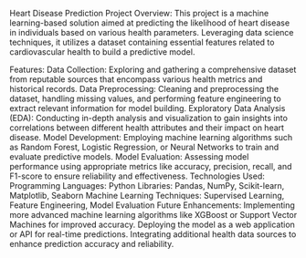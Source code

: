 Heart Disease Prediction Project
Overview:
This project is a machine learning-based solution aimed at predicting the likelihood of heart disease in individuals based on various health parameters. Leveraging data science techniques, it utilizes a dataset containing essential features related to cardiovascular health to build a predictive model.

Features:
Data Collection: Exploring and gathering a comprehensive dataset from reputable sources that encompass various health metrics and historical records.
Data Preprocessing: Cleaning and preprocessing the dataset, handling missing values, and performing feature engineering to extract relevant information for model building.
Exploratory Data Analysis (EDA): Conducting in-depth analysis and visualization to gain insights into correlations between different health attributes and their impact on heart disease.
Model Development: Employing machine learning algorithms such as Random Forest, Logistic Regression, or Neural Networks to train and evaluate predictive models.
Model Evaluation: Assessing model performance using appropriate metrics like accuracy, precision, recall, and F1-score to ensure reliability and effectiveness.
Technologies Used:
Programming Languages: Python
Libraries: Pandas, NumPy, Scikit-learn, Matplotlib, Seaborn
Machine Learning Techniques: Supervised Learning, Feature Engineering, Model Evaluation
Future Enhancements:
Implementing more advanced machine learning algorithms like XGBoost or Support Vector Machines for improved accuracy.
Deploying the model as a web application or API for real-time predictions.
Integrating additional health data sources to enhance prediction accuracy and reliability.
